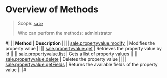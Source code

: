 # Overview of Methods

> Scope: [`sale`](../../scopes/permissions.md)
>
> Who can perform the methods: administrator

#|
|| **Method** | **Description** ||
|| [sale.propertyvalue.modify](./sale-property-value-modify.md) | Modifies the property value ||
|| [sale.propertyvalue.get](./sale-property-value-get.md) | Retrieves the property value by id ||
|| [sale.propertyvalue.list](./sale-property-value-list.md) | Gets a list of property values ||
|| [sale.propertyvalue.delete](./sale-property-value-delete.md) | Deletes the property value ||
|| [sale.propertyvalue.getFields](./sale-property-value-get-fields.md) | Returns the available fields of the property value ||
|#